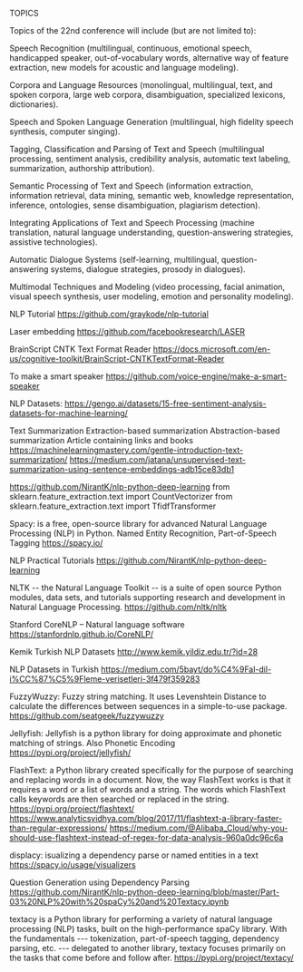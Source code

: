 TOPICS 

Topics of the 22nd conference will include (but are not limited to): 

Speech Recognition (multilingual, continuous, emotional speech, 
handicapped speaker, out-of-vocabulary words, alternative way of 
feature extraction, new models for acoustic and language modeling). 

Corpora and Language Resources (monolingual, multilingual, text, and 
spoken corpora, large web corpora, disambiguation, specialized 
lexicons, dictionaries). 

Speech and Spoken Language Generation (multilingual, high fidelity 
speech synthesis, computer singing). 

Tagging, Classification and Parsing of Text and Speech (multilingual 
processing, sentiment analysis, credibility analysis, automatic text 
labeling, summarization, authorship attribution). 

Semantic Processing of Text and Speech (information extraction, 
information retrieval, data mining, semantic web, knowledge 
representation, inference, ontologies, sense disambiguation, plagiarism 
detection). 

Integrating Applications of Text and Speech Processing (machine 
translation, natural language understanding, question-answering 
strategies, assistive technologies). 

Automatic Dialogue Systems (self-learning, multilingual, 
question-answering systems, dialogue strategies, prosody in dialogues). 

Multimodal Techniques and Modeling (video processing, facial animation, 
visual speech synthesis, user modeling, emotion and personality 
modeling).

NLP Tutorial
https://github.com/graykode/nlp-tutorial

Laser embedding
https://github.com/facebookresearch/LASER

BrainScript CNTK Text Format Reader
https://docs.microsoft.com/en-us/cognitive-toolkit/BrainScript-CNTKTextFormat-Reader

To make a smart speaker
https://github.com/voice-engine/make-a-smart-speaker

NLP Datasets:
https://gengo.ai/datasets/15-free-sentiment-analysis-datasets-for-machine-learning/

Text Summarization
    Extraction-based summarization
    Abstraction-based summarization
    Article containing links and books
        https://machinelearningmastery.com/gentle-introduction-text-summarization/
        https://medium.com/jatana/unsupervised-text-summarization-using-sentence-embeddings-adb15ce83db1

https://github.com/NirantK/nlp-python-deep-learning
from sklearn.feature_extraction.text import CountVectorizer
from sklearn.feature_extraction.text import TfidfTransformer

Spacy: is a free, open-source library for advanced Natural Language Processing (NLP) in Python. Named Entity Recognition, 
Part-of-Speech Tagging
https://spacy.io/

NLP Practical Tutorials
https://github.com/NirantK/nlp-python-deep-learning

NLTK -- the Natural Language Toolkit -- is a suite of open source Python modules, data sets, and tutorials supporting research and development in Natural Language Processing.
https://github.com/nltk/nltk

Stanford CoreNLP – Natural language software
https://stanfordnlp.github.io/CoreNLP/

Kemik Turkish NLP Datasets
http://www.kemik.yildiz.edu.tr/?id=28

NLP Datasets in Turkish
https://medium.com/5bayt/do%C4%9Fal-dil-i%CC%87%C5%9Fleme-verisetleri-3f479f359283

FuzzyWuzzy: Fuzzy string matching. It uses Levenshtein Distance to calculate the differences between sequences in a simple-to-use package.
https://github.com/seatgeek/fuzzywuzzy

Jellyfish: Jellyfish is a python library for doing approximate and phonetic matching of strings. Also Phonetic Encoding
https://pypi.org/project/jellyfish/

FlashText: a Python library created specifically for the purpose of searching and replacing words in a document. Now, the way FlashText works is that it requires a word or a list of words and a string. The words which FlashText calls keywords are then searched or replaced in the string.
https://pypi.org/project/flashtext/
https://www.analyticsvidhya.com/blog/2017/11/flashtext-a-library-faster-than-regular-expressions/
https://medium.com/@Alibaba_Cloud/why-you-should-use-flashtext-instead-of-regex-for-data-analysis-960a0dc96c6a

displacy: isualizing a dependency parse or named entities in a text
https://spacy.io/usage/visualizers

Question Generation using Dependency Parsing
https://github.com/NirantK/nlp-python-deep-learning/blob/master/Part-03%20NLP%20with%20spaCy%20and%20Textacy.ipynb

textacy is a Python library for performing a variety of natural language processing (NLP) tasks, built on the high-performance spaCy library. With the fundamentals --- tokenization, part-of-speech tagging, dependency parsing, etc. --- delegated to another library, textacy focuses primarily on the tasks that come before and follow after.
https://pypi.org/project/textacy/